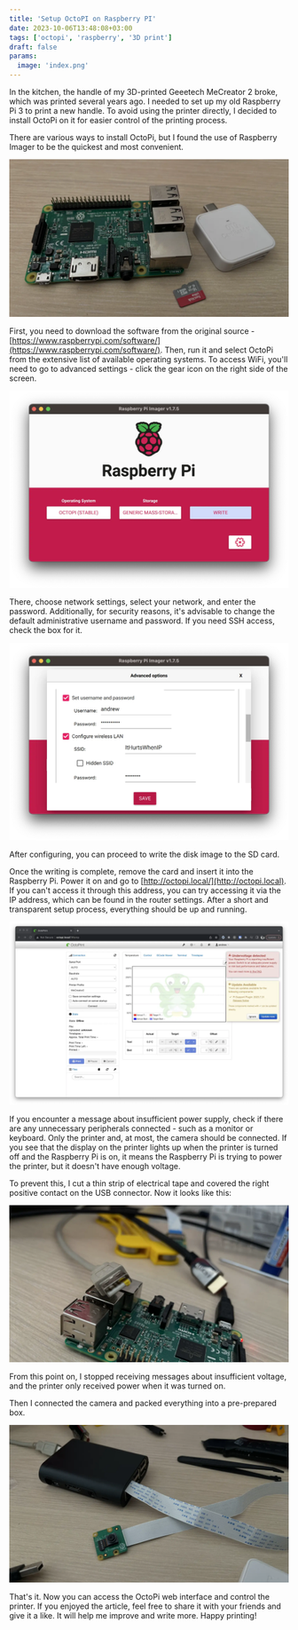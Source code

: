 ```yaml
---
title: 'Setup OctoPI on Raspberry PI'
date: 2023-10-06T13:48:08+03:00
tags: ['octopi', 'raspberry', '3D print']
draft: false
params:
  image: 'index.png'
---
```


In the kitchen, the handle of my 3D-printed Geeetech MeCreator 2 broke, which was printed several years ago. I needed to
set up my old Raspberry Pi 3 to print a new handle. To avoid using the printer directly, I decided to install OctoPi on
it for easier control of the printing process.

There are various ways to install OctoPi, but I found the use of Raspberry Imager to be the quickest and most
convenient.

<!--more-->

![IMG_9649.webp](IMG_9649.webp)

First, you need to download the software from the original source -
[https://www.raspberrypi.com/software/](https://www.raspberrypi.com/software/). Then, run it and select OctoPi from the
extensive list of available operating systems. To access WiFi, you'll need to go to advanced settings - click the gear
icon on the right side of the screen.

![1.webp](2.webp)

There, choose network settings, select your network, and enter the password. Additionally, for security reasons, it's
advisable to change the default administrative username and password. If you need SSH access, check the box for it.

![2.webp](1.webp)

After configuring, you can proceed to write the disk image to the SD card.

Once the writing is complete, remove the card and insert it into the Raspberry Pi. Power it on and go to
[http://octopi.local/](http://octopi.local). If you can't access it through this address, you can try accessing it via
the IP address, which can be found in the router settings. After a short and transparent setup process, everything
should be up and running.

![3.webp](3.webp)

If you encounter a message about insufficient power supply, check if there are any unnecessary peripherals connected -
such as a monitor or keyboard. Only the printer and, at most, the camera should be connected. If you see that the
display on the printer lights up when the printer is turned off and the Raspberry Pi is on, it means the Raspberry Pi is
trying to power the printer, but it doesn't have enough voltage.

To prevent this, I cut a thin strip of electrical tape and covered the right positive contact on the USB connector. Now
it looks like this:

![IMG_9651.webp](IMG_9651.webp)

From this point on, I stopped receiving messages about insufficient voltage, and the printer only received power when it
was turned on.

Then I connected the camera and packed everything into a pre-prepared box.

![IMG_9653.webp](IMG_9653.webp)

That's it. Now you can access the OctoPi web interface and control the printer. If you enjoyed the article, feel free to
share it with your friends and give it a like. It will help me improve and write more. Happy printing!
